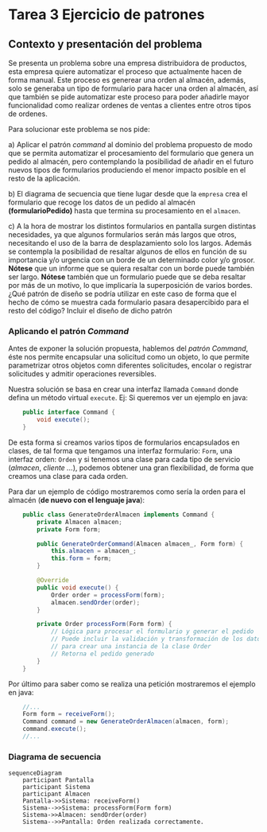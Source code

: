 # Tarea 3 Ejercicio de patrones

## Contexto y presentación del problema

Se presenta un problema sobre una empresa distribuidora de productos, esta empresa quiere automatizar el proceso que actualmente hacen de forma manual. Este proceso es generear una orden al almacén, además, solo se generaba un tipo de formulario para hacer una orden al almacén, así que también se pide automatizar este proceso para poder añadirle mayor funcionalidad como realizar ordenes de ventas a clientes entre otros tipos de ordenes.

Para solucionar este problema se nos pide:

a) Aplicar el patrón *command* al dominio del problema propuesto de modo que se permita automatizar el procesamiento del formulario que genera un pedido al almacén, pero contemplando la posibilidad de añadir en el futuro nuevos tipos de formularios produciendo el menor impacto posible en el resto de la aplicación.

b) El diagrama de secuencia que tiene lugar desde que la `empresa` crea el formulario que recoge los datos de un pedido al almacén **(formularioPedido)** hasta que termina su procesamiento en el `almacen`.

c) A la hora de mostrar los distintos formularios en pantalla surgen distintas necesidades, ya que algunos formularios serán más largos que otros, necesitando el uso de la barra de desplazamiento solo los largos. Además se contempla la posibilidad de resaltar algunos de ellos en función de su importancia y/o urgencia con un borde de un determinado color y/o grosor. **Nótese** que un informe que se quiera resaltar con un borde puede también ser largo. **Nótese** también que un formulario puede que se deba resaltar por más de un motivo, lo que implicaría la superposición de varios bordes.
¿Qué patrón de diseño se podría utilizar en este caso de forma que el hecho de cómo se muestra cada formulario pasara desapercibido para el resto del código? Incluir el diseño de dicho patrón


### Aplicando el patrón *Command*

Antes de exponer la solución propuesta, hablemos del *patrón Command*, éste nos permite encapsular una solicitud como un objeto, lo que permite parametrizar otros objetos comn diferentes solicitudes, encolar o registrar solicitudes y admitir operaciones reversibles.

Nuestra solución se basa en crear una interfaz llamada `Command` donde defina un método virtual `execute`. Ej: Si queremos ver un ejemplo en java:

```java
    public interface Command {
        void execute();
    }
```

De esta forma si creamos varios tipos de formularios encapsulados en clases, de tal forma que tengamos una interfaz formulario: `Form`, una interfaz orden: `Orden` y si tenemos una clase para cada tipo de servicio (*almacen*, *cliente ...*), podemos obtener una gran flexibilidad, de forma que creamos una clase para cada orden.

Para dar un ejemplo de código mostraremos como sería la orden para el almacén (**de nuevo con el lenguaje java**):

```java
    public class GenerateOrderAlmacen implements Command {
        private Almacen almacen;
        private Form form;

        public GenerateOrderCommand(Almacen almacen_, Form form) {
            this.almacen = almacen_;
            this.form = form;
        }

        @Override
        public void execute() {
            Order order = processForm(form);
            almacen.sendOrder(order);
        }

        private Order processForm(Form form) {
            // Lógica para procesar el formulario y generar el pedido
            // Puede incluir la validación y transformación de los datos del formulario
            // para crear una instancia de la clase Order
            // Retorna el pedido generado
        }
    }
```

Por último para saber como se realiza una petición mostraremos el ejemplo en java:

```java
    //...
    Form form = receiveForm();
    Command command = new GenerateOrderAlmacen(almacen, form);
    command.execute();
    //...
```

### Diagrama de secuencia

```mermaid
sequenceDiagram
    participant Pantalla
    participant Sistema
    participant Almacen
    Pantalla->>Sistema: receiveForm()
    Sistema-->>Sistema: processForm(Form form)
    Sistema->>Almacen: sendOrder(order)
    Sistema-->>Pantalla: Orden realizada correctamente.
```